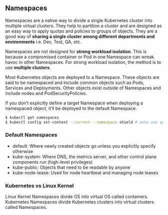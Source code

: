 ## Namespaces

Namespaces are a native way to divide a single Kubernetes cluster into multiple virtual clusters. They help to partition a cluster and are designed as an easy way to apply quotas and policies to groups of objects. They are a good way of **sharing a single cluster among different departments and environments** i.e. Dev, Test, QA, etc.

Namespaces are not designed for **strong workload isolation**. This is because a compromised container or Pod in one Namespace can wreak havoc in other Namespaces. For strong workload isolation, the method is to use **multiple clusters**.

Most Kubernetes objects are deployed to a Namespace. These objects are said to be namespaced and include common objects such as Pods, Services and Deployments. Other objects exist outside of Namespaces and include nodes and PodSecurityPolicies.

If you don’t explicitly define a target Namespace when deploying a namespaced object, it’ll be deployed to the default Namespace.

```bash
$ kubectl get namespaces
$ kubectl config set-context --current --namespace shield # auto use specific ns
```

### Default Namespaces

- default: Where newly created objects go unless you explicitly specify otherwise
- kube-system: Where DNS, the metrics server, and other control plane components run (high-level privileges)
- kube-public: Objects that need to be readable by anyone
- kube-node-lease: Used for node heartbeat and managing node leases

### Kubernetes vs Linux Kernel

Linux Kernel Namespaces divide OS into virtual OS called containers. Kubernetes Namespaces divide Kubernetes clusters into virtual clusters called Namespaces.
